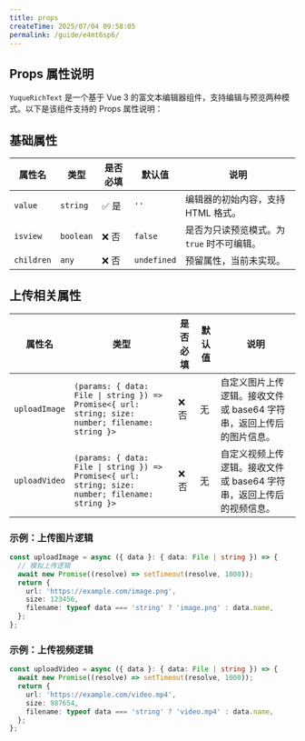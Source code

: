```yaml
---
title: props
createTime: 2025/07/04 09:58:05
permalink: /guide/e4mt6sp6/
---
```


## Props 属性说明

`YuqueRichText` 是一个基于 Vue 3 的富文本编辑器组件，支持编辑与预览两种模式。以下是该组件支持的 Props 属性说明：

## 基础属性

| 属性名       | 类型                     | 是否必填 | 默认值   | 说明 |
|--------------|--------------------------|----------|----------|------|
| `value`      | `string`                 | ✅ 是     | `''`     | 编辑器的初始内容，支持 HTML 格式。 |
| `isview`     | `boolean`                | ❌ 否     | `false`  | 是否为只读预览模式。为 `true` 时不可编辑。 |
| `children`   | `any`                    | ❌ 否     | `undefined` | 预留属性，当前未实现。 |

## 上传相关属性

| 属性名         | 类型                                                                 | 是否必填 | 默认值 | 说明 |
|----------------|----------------------------------------------------------------------|----------|--------|------|
| `uploadImage`  | `(params: { data: File \| string }) => Promise<{ url: string; size: number; filename: string }>` | ❌ 否     | 无     | 自定义图片上传逻辑。接收文件或 base64 字符串，返回上传后的图片信息。 |
| `uploadVideo`  | `(params: { data: File \| string }) => Promise<{ url: string; size: number; filename: string }>` | ❌ 否     | 无     | 自定义视频上传逻辑。接收文件或 base64 字符串，返回上传后的视频信息。 |

### 示例：上传图片逻辑

```ts
const uploadImage = async ({ data }: { data: File | string }) => {
  // 模拟上传逻辑
  await new Promise((resolve) => setTimeout(resolve, 1000));
  return {
    url: 'https://example.com/image.png',
    size: 123456,
    filename: typeof data === 'string' ? 'image.png' : data.name,
  };
};
```

### 示例：上传视频逻辑

```ts
const uploadVideo = async ({ data }: { data: File | string }) => {
  await new Promise((resolve) => setTimeout(resolve, 1000));
  return {
    url: 'https://example.com/video.mp4',
    size: 987654,
    filename: typeof data === 'string' ? 'video.mp4' : data.name,
  };
};
```

